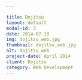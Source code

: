 ```yaml
---

title: Dojitsu
layout: default
modal-id: 3
date: 2014-07-18
img: dojitsu_web.jpg
thumbnail: dojitsu_web.jpg
alt: dojitsu_web
project-date: April 2014
client: Dojitsu
category: Web Development
---
```

